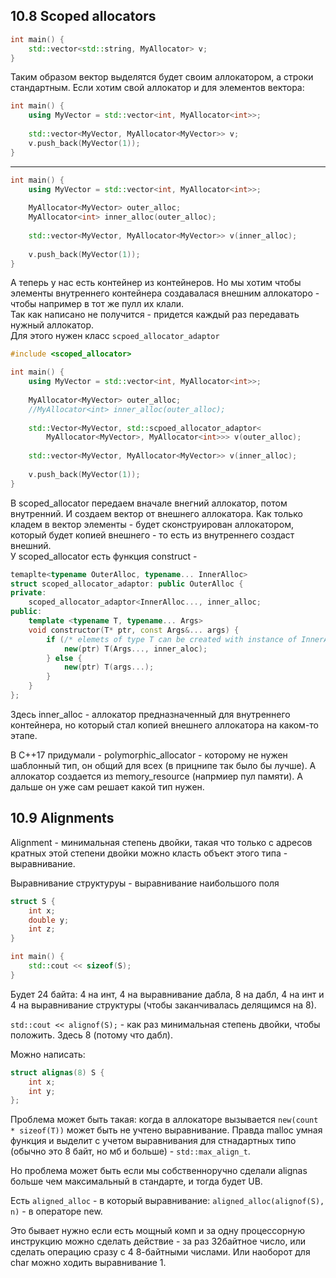 ## 10.8 Scoped allocators

```cpp
int main() {
    std::vector<std::string, MyAllocator> v;
}
```

Таким образом вектор выделятся будет своим аллокатором, а строки стандартным. Если хотим свой аллокатор и для элементов вектора:

```cpp
int main() {
    using MyVector = std::vector<int, MyAllocator<int>>;
  
    std::vector<MyVector, MyAllocator<MyVector>> v;
    v.push_back(MyVector(1));
}
```
------


```cpp
int main() {
    using MyVector = std::vector<int, MyAllocator<int>>;
    
    MyAllocator<MyVector> outer_alloc;
    MyAllocator<int> inner_alloc(outer_alloc);
    
    std::vector<MyVector, MyAllocator<MyVector>> v(inner_alloc);
    
    v.push_back(MyVector(1));
}
```

А теперь у нас есть контейнер из контейнеров. Но мы хотим чтобы элементы внутреннего контейнера создавалася внешним аллокаторо - чтобы например в тот же пулл их клали.  
Так как написано не получится - придется каждый раз передавать нужный аллокатор.  
Для этого нужен класс `scpoed_allocator_adaptor`


```cpp
#include <scoped_allocator>

int main() {
    using MyVector = std::vector<int, MyAllocator<int>>;
    
    MyAllocator<MyVector> outer_alloc;
    //MyAllocator<int> inner_alloc(outer_alloc);
    
    std::Vector<MyVector, std::scpoed_allocator_adaptor<
        MyAllocator<MyVector>, MyAllocator<int>>> v(outer_alloc);
    
    std::vector<MyVector, MyAllocator<MyVector>> v(inner_alloc);
    
    v.push_back(MyVector(1));
}
```
В scoped_allocator передаем вначале внегний аллокатор, потом внутренний. И создаем вектор от внешнего аллокатора. Как только кладем в вектор элементы - будет сконструирован аллокатором, который будет копией внешнего - то есть из внутреннего создаст внешний.  
У scoped_allocator есть функция construct - 

```cpp
temaplte<typename OuterAlloc, typename... InnerAlloc>
struct scoped_allocator_adaptor: public OuterAlloc {
private:
    scoped_allocator_adaptor<InnerAlloc..., inner_alloc;
public:
    template <typename T, typename... Args>
    void constructor(T* ptr, const Args&... args) {
        if (/* elemets of type T can be created with instance of InnerAlloc */) {
            new(ptr) T(Args..., inner_aloc);
        } else {
            new(ptr) T(args...);
        }
    }
};
```
Здесь inner_alloc - аллокатор предназначенный для внутреннего контейнера, но который стал копией внешнего аллокатора на каком-то этапе. 

В C++17 придумали - polymorphic_allocator - которому не нужен шаблонный тип, он общий для всех (в прицнипе так было бы лучше). А аллокатор создается из memory_resource (напрмиер пул памяти). А дальше он уже сам решает какой тип нужен.

## 10.9 Alignments

Alignment - минимальная степень двойки, такая что только с адресов кратных этой степени двойки можно класть объект этого типа - выравнивание.

Выравнивание структуруы - выравнивание наибольшого поля 

```cpp
struct S {
    int x;
    double y;
    int z;
}

int main() {
    std::cout << sizeof(S);
}
```
Будет 24 байта: 4 на инт, 4 на выравнивание дабла, 8 на дабл, 4 на инт и 4 на выравнивание структуры (чтобы заканчивалась делящимся на 8).  

`std::cout << alignof(S);` - как раз минимальная степень двойки, чтобы положить. Здесь 8 (потому что дабл).

Можно написать:

```cpp
struct alignas(8) S {
    int x;
    int y;
};
```

Проблема может быть такая: когда в аллокаторе вызывается `new(count * sizeof(T))` может быть не учтено выравнивание. Правда malloc умная функция и выделит с учетом выравнивания для стнадартных типо (обычно это 8 байт, но мб и больше) - `std::max_align_t`. 

Но проблема может быть если мы собственноручно сделали alignas больше чем максимальный в стандарте, и тогда будет UB.  

Есть `aligned_alloc` - в который выравнивание: `aligned_alloc(alignof(S), n)` - в операторе new. 

Это бывает нужно если есть мощный комп и за одну процессорную инструкцию можно сделать действие - за раз 32байтное число, или сделать операцию сразу с 4 8-байтными числами. Или наоборот для char можно ходить выравнивание 1. 





















